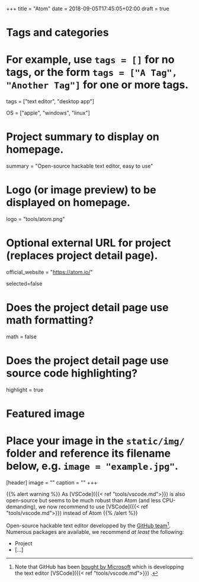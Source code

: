 +++
title = "Atom"
date = 2018-09-05T17:45:05+02:00
draft = true

# Tags and categories
# For example, use `tags = []` for no tags, or the form `tags = ["A Tag", "Another Tag"]` for one or more tags.
tags = ["text editor", "desktop app"]

OS = ["apple", "windows", "linux"]

# Project summary to display on homepage.
summary = "Open-source hackable text editor, easy to use"

# Logo (or image preview) to be displayed on homepage.
logo = "tools/atom.png"

# Optional external URL for project (replaces project detail page).
official_website = "https://atom.io/"

selected=false

# Does the project detail page use math formatting?
math = false

# Does the project detail page use source code highlighting?
highlight = true


# Featured image
# Place your image in the `static/img/` folder and reference its filename below, e.g. `image = "example.jpg"`.
[header]
image = ""
caption = ""
+++

{{% alert warning %}}
As [VSCode]({{< ref "tools/vscode.md">}}) is also open-source but seems to be much robust than Atom (and less CPU-demanding), we now recommend to use [VSCode]({{< ref "tools/vscode.md">}})  instead of Atom
{{% /alert %}}

Open-source hackable text editor developped by the [GitHub team](https://github.com)[^1]. Numerous packages are available, we recommend *at least* the following:

- Project
- [...]

[^1]: Note that GitHub has been [bought by Microsoft](https://blogs.microsoft.com/blog/2018/06/04/microsoft-github-empowering-developers/) which is developping the text editor [VSCode]({{< ref "tools/vscode.md">}}) .